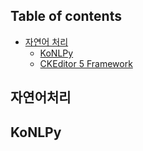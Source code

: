 ## Table of contents

* [자연어 처리](#자연어처리)
   * [KoNLPy](#konlpy)
   * [CKEditor 5 Framework](#ckeditor-5-framework)

## 자연어처리


## KoNLPy